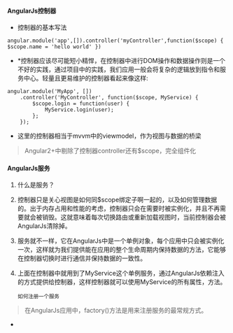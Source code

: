 #### AngularJs控制器

* 控制器的基本写法

```
angular.module('app',[]).controller('myController',function($scope) { $scope.name = 'hello world' })
```

* \*控制器应该尽可能短小精悍，在控制器中进行DOM操作和数据操作则是一个不好的实践，通过项目中的实践，我们应用一般会将复杂的逻辑放到指令和服务中心。轻量且更易维护的控制器看起来像这样:

```
angular.module('MyApp', [])
    .controller('MyController', function($scope, MyService) {
        $scope.login = function(user) {
            MyService.login(user);
        };
    });
```

* 这里的控制器相当于mvvm中的viewmodel，作为视图与数据的桥梁

> Angular2+中剔除了控制器controller还有$scope，完全组件化

#### AngularJs服务

1. 什么是服务？

2. 控制器只是关心视图是如何同$scope绑定子啊一起的，以及如何管理数据的。出于内存占用和性能的考虑，控制器只会在需要时被实例化，并且不再需要就会被销毁。这就意味着每次切换路由或重新加载视图时，当前控制器会被AngularJs清除掉。

3. 服务就不一样，它在AngularJs中是一个单例对象，每个应用中只会被实例化一次，这样就为我们提供能在应用的整个生命周期内保持数据的方法，它能够在控制器切换时进行通信并保持数据的一致性。

4. 上面在控制器中就用到了MyService这个单例服务，通过AngularJs依赖注入的方式提供给控制器，这样控制器就可以使用MyService的所有属性，方法。

       如何注册一个服务

> 在AngularJs应用中，factory\(\)方法是用来注册服务的最常规方式。

-

